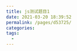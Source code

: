```yaml
---
title: js测试题目1
date: 2021-03-20 18:39:52
permalink: /pages/d53725/
categories:
tags:
  - 
---
```


